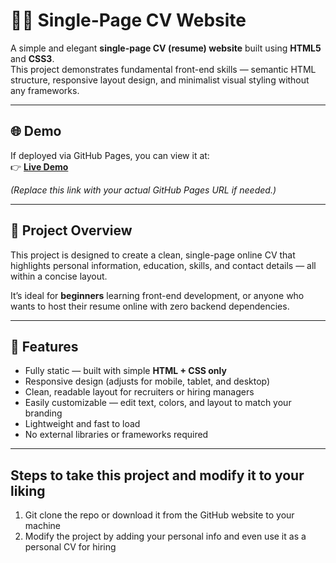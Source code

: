 # 🧑‍💼 Single-Page CV Website

A simple and elegant **single-page CV (resume) website** built using **HTML5** and **CSS3**.  
This project demonstrates fundamental front-end skills — semantic HTML structure, responsive layout design, and minimalist visual styling without any frameworks.

---

## 🌐 Demo

If deployed via GitHub Pages, you can view it at:  
👉 **[Live Demo](https://nivoric.github.io/Coding/front-end-projects/project-1/)**

*(Replace this link with your actual GitHub Pages URL if needed.)*

---

## 🎯 Project Overview

This project is designed to create a clean, single-page online CV that highlights personal information, education, skills, and contact details — all within a concise layout.

It’s ideal for **beginners** learning front-end development, or anyone who wants to host their resume online with zero backend dependencies.

---

## 🧩 Features

- Fully static — built with simple **HTML + CSS only**
- Responsive design (adjusts for mobile, tablet, and desktop)
- Clean, readable layout for recruiters or hiring managers
- Easily customizable — edit text, colors, and layout to match your branding
- Lightweight and fast to load
- No external libraries or frameworks required

---

## Steps to take this project and modify it to your liking

1. Git clone the repo or download it from the GitHub website to your machine
2. Modify the project by adding your personal info and even use it as a personal CV for hiring
